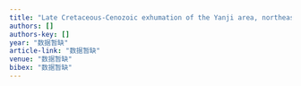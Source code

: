 ```yaml
---
title: "Late Cretaceous‐Cenozoic exhumation of the Yanji area, northeast China: Constraints from fission‐track thermochronology"
authors: []
authors-key: []
year: "数据暂缺"
article-link: "数据暂缺"
venue: "数据暂缺"
bibex: "数据暂缺"
---
```

